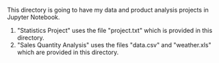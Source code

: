 This directory is going to have my data and product analysis projects in Jupyter Notebook.

1) "Statistics Project" uses the file "project.txt" which is provided in this directory.
2) "Sales Quantity Analysis" uses the files "data.csv" and "weather.xls" which are provided in this directory.
